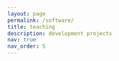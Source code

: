 ```yaml
---
layout: page
permalink: /software/
title: teaching
description: development projects
nav: true
nav_order: 5
---
```



